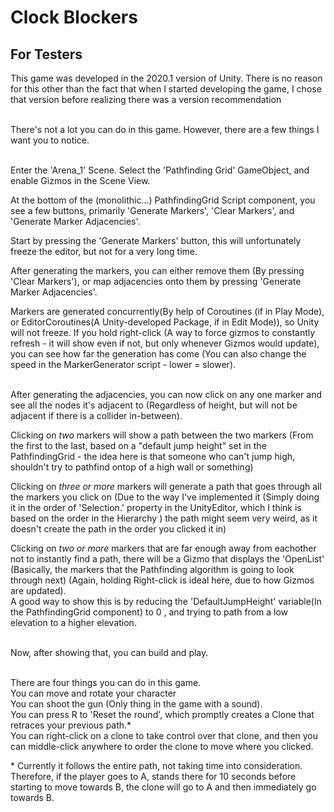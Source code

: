 # Clock Blockers
 
## For Testers

This game was developed in the 2020.1 version of Unity. There is no reason for this other than the fact that when I started developing the game, I chose that version before realizing there was a version recommendation<br><br>

There's not a lot you can do in this game. However, there are a few things I want you to notice.<br><br>


Enter the 'Arena_1' Scene. Select the 'Pathfinding Grid' GameObject, and enable Gizmos in the Scene View. <br>

At the bottom of the (monolithic...) PathfindingGrid Script component, you see a few buttons,
 primarily 'Generate Markers', 'Clear Markers', and 'Generate Marker Adjacencies'. <br>
 
Start by pressing the 'Generate Markers' button, this will unfortunately freeze the editor, but not for a very long time. <br>

After generating the markers, you can either remove them (By pressing 'Clear Markers'), or map adjacencies onto them by pressing 'Generate Marker Adjacencies'. <br>

Markers are generated concurrently(By help of Coroutines (if in Play Mode), or EditorCoroutines(A Unity-developed Package, if in Edit Mode)),
 so Unity will not freeze. If you hold right-click (A way to force gizmos to constantly refresh - it will show even if not, but only whenever Gizmos would update),
  you can see how far the generation has come (You can also change the speed in the MarkerGenerator script - lower = slower). <br><br>

After generating the adjacencies, you can now click on any one marker and see all the nodes it's adjacent to (Regardless of height, but will not be adjacent if there is a collider in-between). <br>

Clicking on _two_ markers will show a path between the two markers (From the first to the last, based on a "default jump height" set in the PathfindingGrid - the idea here is that someone who can't jump high, shouldn't try to pathfind ontop of a high wall or something)<br>

Clicking on _three or more_ markers will generate a path that goes through all the markers you click on (Due to the way I've implemented it (Simply doing it in the order of 'Selection.' property in the UnityEditor, which I think is based on the order in the Hierarchy ) the path might seem very weird, as it doesn't create the path in the order you clicked it in) <br>

Clicking on _two or more_ markers that are far enough away from eachother not to instantly find a path, there will be a Gizmo that displays the 'OpenList' (Basically, the markers that the Pathfinding algorithm is going to look through next) (Again, holding Right-click is ideal here, due to how Gizmos are updated).<br>
A good way to show this is by reducing the 'DefaultJumpHeight' variable(In the PathfindingGrid component) to 0 , and trying to path from a low elevation to a higher elevation.<br><br>

Now, after showing that, you can build and play. <br><br>

There are four things you can do in this game. <br>
You can move and rotate your character<br>
You can shoot the gun (Only thing in the game with a sound). <br>
You can press R to 'Reset the round', which promptly creates a Clone that retraces your previous path.*<br>
You can right-click on a clone to take control over that clone, and then you can middle-click anywhere to order the clone to move where you clicked. 

\* Currently it follows the entire path, not taking time into consideration. Therefore, if the player goes to A, stands there for 10 seconds before starting to move towards B, the clone will go to A and then immediately go towards B.
